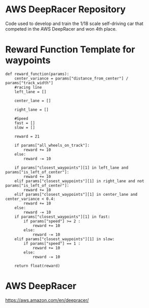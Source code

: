 # AWS DeepRacer Repository
Code used to develop and train the 1/18 scale self-driving car that competed in the AWS DeepRacer and won 4th place.


# Reward Function Template for waypoints
    def reward_function(params):
        center_variance = params["distance_from_center"] / params["track_width"]
        #racing line
        left_lane = []
    
        center_lane = []
    
        right_lane = []

        #Speed
        fast = []
        slow = []

        reward = 21

        if params["all_wheels_on_track"]:
            reward += 10
        else:
            reward -= 10

        if params["closest_waypoints"][1] in left_lane and params["is_left_of_center"]:
            reward += 10
        elif params["closest_waypoints"][1] in right_lane and not params["is_left_of_center"]:
            reward += 10
        elif params["closest_waypoints"][1] in center_lane and center_variance < 0.4:
            reward += 10
        else:
            reward -= 10
        if params["closest_waypoints"][1] in fast:
            if params["speed"] >= 2 :
                reward += 10
            else:
                reward -= 10
        elif params["closest_waypoints"][1] in slow:
            if params["speed"] == 1 :
                reward += 10
            else:
                reward -= 10

        return float(reward)
    
    
# AWS DeepRacer
https://aws.amazon.com/en/deepracer/
